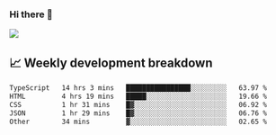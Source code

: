 ### Hi there 👋
<img align="center" src="https://github-readme-stats.vercel.app/api?username=Tumao727&show_icons=true&hide_title=true&theme=dracula" />


## 📈 Weekly development breakdown
<!--START_SECTION:waka-->

```txt
TypeScript   14 hrs 3 mins   ████████████████░░░░░░░░░   63.97 %
HTML         4 hrs 19 mins   █████░░░░░░░░░░░░░░░░░░░░   19.66 %
CSS          1 hr 31 mins    █▓░░░░░░░░░░░░░░░░░░░░░░░   06.92 %
JSON         1 hr 29 mins    █▓░░░░░░░░░░░░░░░░░░░░░░░   06.76 %
Other        34 mins         ▓░░░░░░░░░░░░░░░░░░░░░░░░   02.65 %
```

<!--END_SECTION:waka-->